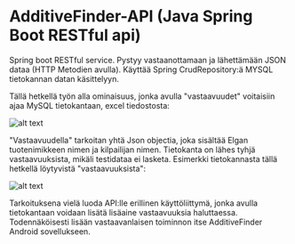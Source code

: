 # AdditiveFinder-API (Java Spring Boot RESTful api)

Spring boot RESTful service. 
Pystyy vastaanottamaan ja lähettämään JSON dataa (HTTP Metodien avulla). 
Käyttää Spring CrudRepository:ä MYSQL tietokannan datan käsittelyyn.

Tällä hetkellä työn alla ominaisuus, jonka avulla "vastaavuudet" voitaisiin ajaa MySQL tietokantaan, excel tiedostosta: 

![alt text](https://i.imgur.com/eP7zMsM.png)

"Vastaavuudella" tarkoitan yhtä Json objectia, joka sisältää Elgan tuotenimikkeen nimen ja kilpailijan nimen.
Tietokanta on lähes tyhjä vastaavuuksista, mikäli testidataa ei lasketa. 
Esimerkki tietokannasta tällä hetkellä löytyvistä "vastaavuuksista":

![alt text](https://i.imgur.com/MHSGBzN.png)


Tarkoituksena vielä luoda API:lle erillinen käyttöliittymä, jonka avulla tietokantaan voidaan lisätä lisäaine vastaavuuksia haluttaessa. Todennäköisesti lisään vastaavanlaisen toiminnon itse AdditiveFinder Android sovellukseen. 
